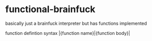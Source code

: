 # functional-brainfuck
basically just a brainfuck interpreter but has functions implemented



function defintion syntax
    |{function name}|{function body}|
